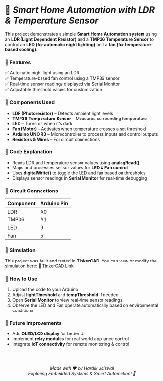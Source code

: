 # 🌟 _Smart Home Automation with LDR & Temperature Sensor_

This project demonstrates a simple **Smart Home Automation system** using an **LDR (Light Dependent Resistor)** and a **TMP36 Temperature Sensor** to control an **LED (for automatic night lighting)** and a **fan (for temperature-based cooling).**  

### 🚀 Features  
✅ Automatic night light using an LDR  
✅ Temperature-based fan control using a TMP36 sensor  
✅ Real-time sensor readings displayed via Serial Monitor  
✅ Adjustable threshold values for customization  

### 🔧 Components Used  
- **LDR (Photoresistor)** – Detects ambient light levels  
- **TMP36 Temperature Sensor** – Measures surrounding temperature  
- **LED** – Turns on when it's dark  
- **Fan (Motor)** – Activates when temperature crosses a set threshold  
- **Arduino UNO R3** – Microcontroller to process inputs and control outputs  
- **Resistors & Wires** – For circuit connections  

### 📜 Code Explanation  
- Reads LDR and temperature sensor values using **analogRead()**  
- Maps and processes sensor values for **LED & Fan control**  
- Uses **digitalWrite()** to toggle the LED and fan based on thresholds  
- Displays sensor readings in **Serial Monitor** for real-time debugging  

### 🔌 Circuit Connections  
| Component | Arduino Pin |
|-----------|------------|
| LDR       | A0         |
| TMP36     | A1         |
| LED       | 9          |
| Fan       | 5          |

### 📸 Simulation  
This project was built and tested in **TinkerCAD**. You can view or modify the simulation here: [🔗 TinkerCAD Link](https://www.tinkercad.com/things/1syJ0ihAiga-smart-light-and-fan-automation?sharecode=nxrHhSjw3-JQ8oMcYJHdpOPWFktW9LUOS0673Uy2-4E)  

### 🎯 How to Use  
1. Upload the code to your Arduino  
2. Adjust **lightThreshold** and **tempThreshold** if needed  
3. Open **Serial Monitor** to view real-time sensor readings  
4. Observe the LED and Fan operate automatically based on environmental conditions  

### 📌 Future Improvements  
- Add **OLED/LCD display** for better UI  
- Implement **relay modules** for real-world appliance control  
- Integrate **IoT connectivity** for remote monitoring & control  
<br/>

<br/>
<p align="center">
<i>Made with ❤️ by Hardik Jaiswal</i> <br>
<i>Exploring Embedded Systems & Smart Automation! 🚀</i>
</p>

